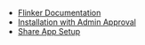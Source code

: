 - [Flinker Documentation](README)
- [Installation with Admin Approval](installation)
- [Share App Setup](share-app-setup)
